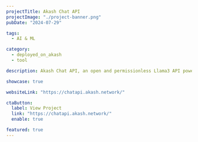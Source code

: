 ```yaml
---
projectTitle: Akash Chat API
projectImage: "./project-banner.png"
pubDate: "2024-07-29"

tags:
  - AI & ML

category:
  - deployed_on_akash
  - tool

description: Akash Chat API, an open and permissionless Llama3 API powered by the Akash Supercloud that anyone can access at completely zero-cost.

showcase: true

websiteLink: "https://chatapi.akash.network/"

ctaButton:
  label: View Project
  link: "https://chatapi.akash.network/"
  enable: true

featured: true
---
```

